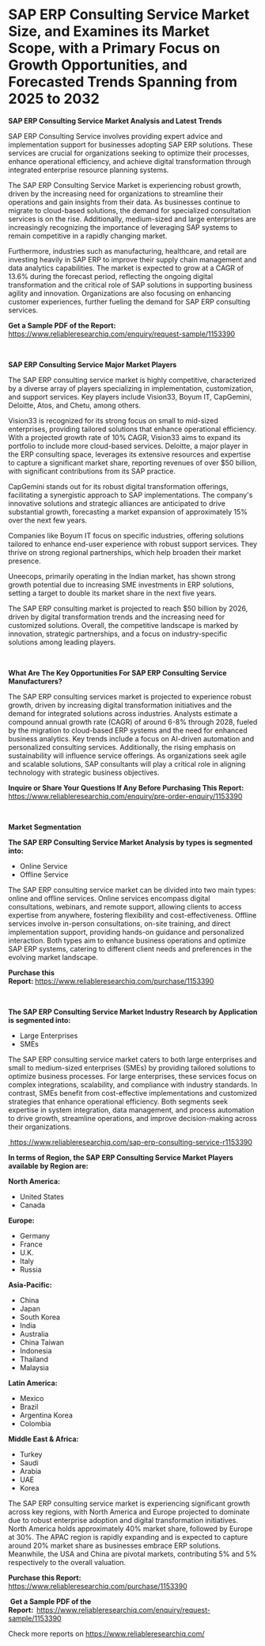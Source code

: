 <p><h1>SAP ERP Consulting Service Market Size, and Examines its Market Scope, with a Primary Focus on Growth Opportunities, and Forecasted Trends Spanning from 2025 to 2032</h1></p><p><strong>SAP ERP Consulting Service Market Analysis and Latest Trends</strong></p>
<p><p>SAP ERP Consulting Service involves providing expert advice and implementation support for businesses adopting SAP ERP solutions. These services are crucial for organizations seeking to optimize their processes, enhance operational efficiency, and achieve digital transformation through integrated enterprise resource planning systems.</p><p>The SAP ERP Consulting Service Market is experiencing robust growth, driven by the increasing need for organizations to streamline their operations and gain insights from their data. As businesses continue to migrate to cloud-based solutions, the demand for specialized consultation services is on the rise. Additionally, medium-sized and large enterprises are increasingly recognizing the importance of leveraging SAP systems to remain competitive in a rapidly changing market.</p><p>Furthermore, industries such as manufacturing, healthcare, and retail are investing heavily in SAP ERP to improve their supply chain management and data analytics capabilities. The market is expected to grow at a CAGR of 13.6% during the forecast period, reflecting the ongoing digital transformation and the critical role of SAP solutions in supporting business agility and innovation. Organizations are also focusing on enhancing customer experiences, further fueling the demand for SAP ERP consulting services.</p></p>
<p><strong>Get a Sample PDF of the Report:&nbsp;</strong> <a href="https://www.reliableresearchiq.com/enquiry/request-sample/1153390?utm_campaign=3296&utm_medium=2&utm_source=Github&utm_content=ia&utm_term=11032025&utm_id=sap-erp-consulting-service">https://www.reliableresearchiq.com/enquiry/request-sample/1153390</a></p>
<p>&nbsp;</p>
<p><strong>SAP ERP Consulting Service Major Market Players</strong></p>
<p><p>The SAP ERP consulting service market is highly competitive, characterized by a diverse array of players specializing in implementation, customization, and support services. Key players include Vision33, Boyum IT, CapGemini, Deloitte, Atos, and Chetu, among others. </p><p>Vision33 is recognized for its strong focus on small to mid-sized enterprises, providing tailored solutions that enhance operational efficiency. With a projected growth rate of 10% CAGR, Vision33 aims to expand its portfolio to include more cloud-based services. Deloitte, a major player in the ERP consulting space, leverages its extensive resources and expertise to capture a significant market share, reporting revenues of over $50 billion, with significant contributions from its SAP practice.</p><p>CapGemini stands out for its robust digital transformation offerings, facilitating a synergistic approach to SAP implementations. The company's innovative solutions and strategic alliances are anticipated to drive substantial growth, forecasting a market expansion of approximately 15% over the next few years. </p><p>Companies like Boyum IT focus on specific industries, offering solutions tailored to enhance end-user experience with robust support services. They thrive on strong regional partnerships, which help broaden their market presence.</p><p>Uneecops, primarily operating in the Indian market, has shown strong growth potential due to increasing SME investments in ERP solutions, setting a target to double its market share in the next five years. </p><p>The SAP ERP consulting market is projected to reach $50 billion by 2026, driven by digital transformation trends and the increasing need for customized solutions. Overall, the competitive landscape is marked by innovation, strategic partnerships, and a focus on industry-specific solutions among leading players.</p></p>
<p>&nbsp;</p>
<p><strong>What Are The Key Opportunities For SAP ERP Consulting Service Manufacturers?</strong></p>
<p><p>The SAP ERP consulting services market is projected to experience robust growth, driven by increasing digital transformation initiatives and the demand for integrated solutions across industries. Analysts estimate a compound annual growth rate (CAGR) of around 6-8% through 2028, fueled by the migration to cloud-based ERP systems and the need for enhanced business analytics. Key trends include a focus on AI-driven automation and personalized consulting services. Additionally, the rising emphasis on sustainability will influence service offerings. As organizations seek agile and scalable solutions, SAP consultants will play a critical role in aligning technology with strategic business objectives.</p></p>
<p><strong>Inquire or Share Your Questions If Any Before Purchasing This Report:</strong> <a href="https://www.reliableresearchiq.com/enquiry/pre-order-enquiry/1153390?utm_campaign=3296&utm_medium=2&utm_source=Github&utm_content=ia&utm_term=11032025&utm_id=sap-erp-consulting-service">https://www.reliableresearchiq.com/enquiry/pre-order-enquiry/1153390</a></p>
<p>&nbsp;</p>
<p><strong>Market Segmentation</strong></p>
<p><strong>The SAP ERP Consulting Service Market Analysis by types is segmented into:</strong></p>
<p><ul><li>Online Service</li><li>Offline Service</li></ul></p>
<p><p>The SAP ERP consulting service market can be divided into two main types: online and offline services. Online services encompass digital consultations, webinars, and remote support, allowing clients to access expertise from anywhere, fostering flexibility and cost-effectiveness. Offline services involve in-person consultations, on-site training, and direct implementation support, providing hands-on guidance and personalized interaction. Both types aim to enhance business operations and optimize SAP ERP systems, catering to different client needs and preferences in the evolving market landscape.</p></p>
<p><strong>Purchase this Report:&nbsp;</strong><a href="https://www.reliableresearchiq.com/purchase/1153390?utm_campaign=3296&utm_medium=2&utm_source=Github&utm_content=ia&utm_term=11032025&utm_id=sap-erp-consulting-service">https://www.reliableresearchiq.com/purchase/1153390</a></p>
<p>&nbsp;</p>
<p><strong>The SAP ERP Consulting Service Market Industry Research by Application is segmented into:</strong></p>
<p><ul><li>Large Enterprises</li><li>SMEs</li></ul></p>
<p><p>The SAP ERP consulting service market caters to both large enterprises and small to medium-sized enterprises (SMEs) by providing tailored solutions to optimize business processes. For large enterprises, these services focus on complex integrations, scalability, and compliance with industry standards. In contrast, SMEs benefit from cost-effective implementations and customized strategies that enhance operational efficiency. Both segments seek expertise in system integration, data management, and process automation to drive growth, streamline operations, and improve decision-making across their organizations.</p></p>
<p><a href="https://www.reliableresearchiq.com/sap-erp-consulting-service-r1153390?utm_campaign=3296&utm_medium=2&utm_source=Github&utm_content=ia&utm_term=11032025&utm_id=sap-erp-consulting-service">&nbsp;https://www.reliableresearchiq.com/sap-erp-consulting-service-r1153390</a></p>
<p><strong>In terms of Region, the SAP ERP Consulting Service Market Players available by Region are:</strong></p>
<p>
    <p> <strong> North America: </strong>
        <ul>
            <li>United States</li>
            <li>Canada</li>
        </ul>
        </p> 
    <p> <strong> Europe: </strong>
        <ul>
            <li>Germany</li>
            <li>France</li>
            <li>U.K.</li>
            <li>Italy</li>
            <li>Russia</li>
        </ul>
        </p> 
    <p> <strong> Asia-Pacific: </strong>
        <ul>
            <li>China</li>
            <li>Japan</li>
            <li>South Korea</li>
            <li>India</li>
            <li>Australia</li>
            <li>China Taiwan</li>
            <li>Indonesia</li>
            <li>Thailand</li>
            <li>Malaysia</li>
        </ul>
        </p> 
    <p> <strong> Latin America: </strong>
        <ul>
            <li>Mexico</li>
            <li>Brazil</li>
            <li>Argentina Korea</li>
            <li>Colombia</li>
        </ul>
        </p> 
    <p> <strong> Middle East & Africa: </strong>
        <ul>
            <li>Turkey</li>
            <li>Saudi</li>
            <li>Arabia</li>
            <li>UAE</li>
            <li>Korea</li>
        </ul>
    </p>
    </p>
<p><p>The SAP ERP consulting service market is experiencing significant growth across key regions, with North America and Europe projected to dominate due to robust enterprise adoption and digital transformation initiatives. North America holds approximately 40% market share, followed by Europe at 30%. The APAC region is rapidly expanding and is expected to capture around 20% market share as businesses embrace ERP solutions. Meanwhile, the USA and China are pivotal markets, contributing 5% and 5% respectively to the overall valuation.</p></p>
<p><strong>Purchase this Report: </strong><a href="https://www.reliableresearchiq.com/purchase/1153390?utm_campaign=3296&utm_medium=2&utm_source=Github&utm_content=ia&utm_term=11032025&utm_id=sap-erp-consulting-service">https://www.reliableresearchiq.com/purchase/1153390</a></p>
<p>&nbsp;<strong>Get a Sample PDF of the Report:&nbsp;&nbsp;</strong><a href="https://www.reliableresearchiq.com/enquiry/request-sample/1153390?utm_campaign=3296&utm_medium=2&utm_source=Github&utm_content=ia&utm_term=11032025&utm_id=sap-erp-consulting-service">https://www.reliableresearchiq.com/enquiry/request-sample/1153390</a></p>
<p><strong></strong></p>
<p>Check more reports on <a href="https://www.reliableresearchiq.com/?utm_campaign=3296&utm_medium=2&utm_source=Github&utm_content=ia&utm_term=11032025&utm_id=sap-erp-consulting-service">https://www.reliableresearchiq.com/</a></p>